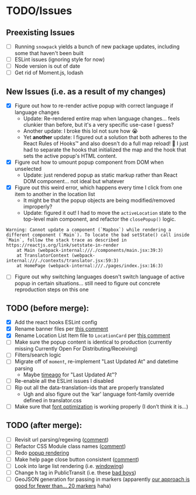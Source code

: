 # TODO/Issues

## Preexisting Issues
- [ ] Running `snowpack` yields a bunch of new package updates, including some that haven't been built
- [ ] ESLint issues (ignoring style for now)
- [ ] Node version is out of date
- [ ] Get rid of Moment.js, lodash

## New Issues (i.e. as a result of my changes)
- [x] Figure out how to re-render active popup with correct language if language changes
    - Update: Re-rendered entire map when language changes... feels clunkier than before, but it's a very specific use-case I guess?
    - Another update: I broke this lol not sure how :sob:
    - Yet **another** update: I figured out a solution that both adheres to the React Rules of Hooks™ and also doesn't do a full map reload! 🎉 I just had to separate the hooks that initialized the map and the hook that sets the active popup's HTML content.
- [x] Figure out how to umount popup component from DOM when unselected
    - Update: just rendered popup as static markup rather than React DOM component... not ideal but whatever
- [x] Figure out this weird error, which happens every time I click from one item to another in the location list
    - It might be that the popup objects are being modified/removed improperly?
    - Update: figured it out! I had to move the `activeLocation` state to the top-level main component, and refactor the `closePopup()` logic.
```
Warning: Cannot update a component (`Mapbox`) while rendering a different component (`Main`). To locate the bad setState() call inside `Main`, follow the stack trace as described in https://reactjs.org/link/setstate-in-render
    at Main (webpack-internal:///./components/main.jsx:39:3)
    at TranslatorContext (webpack-internal:///./contexts/translator.jsx:59:3)
    at HomePage (webpack-internal:///./pages/index.jsx:16:3)
```
- [ ] Figure out why switching languages doesn't switch language of active popup in certain situations... still need to figure out concrete reproduction steps on this one

## TODO (before merge):
- [x] Add the react hooks ESLint config
- [x] Rename banner files per [this comment](https://github.com/Twin-Cities-Mutual-Aid/twin-cities-aid-distribution-locations/pull/302#discussion_r624758043)
- [x] Rename Location List Item file to `LocationCard` per [this comment](https://github.com/Twin-Cities-Mutual-Aid/twin-cities-aid-distribution-locations/pull/302#discussion_r624776866)
- [ ] Make sure the popup content is identical to production (currently missing Currently Open For Distributing/Receiving)
- [ ] Filters/search logic
- [ ] Migrate off of `moment`, re-implement "Last Updated At" and datetime parsing
    - Maybe [timeago](https://www.npmjs.com/package/timeago.js) for "Last Updated At"?
- [ ] Re-enable all the ESLint issues I disabled
- [ ] Rip out all the data-translation-ids that are properly translated
    - Ugh and also figure out the 'kar' language font-family override defined in translator.css
- [ ] Make sure that [font optimization](https://github.com/vercel/next.js/blob/canary/docs/basic-features/font-optimization.md) is working properly (I don’t think it is…)

## TODO (after merge):
- [ ] Revisit url parsing/regexing ([comment](https://github.com/Twin-Cities-Mutual-Aid/twin-cities-aid-distribution-locations/pull/302#discussion_r624588776))
- [ ] Refactor CSS Module class names ([comment](https://github.com/Twin-Cities-Mutual-Aid/twin-cities-aid-distribution-locations/pull/302#discussion_r624751710))
- [ ] Redo [popup rendering](https://github.com/Twin-Cities-Mutual-Aid/twin-cities-aid-distribution-locations/pull/302#discussion_r624563359)
- [ ] Make help page close button consistent ([comment](https://github.com/Twin-Cities-Mutual-Aid/twin-cities-aid-distribution-locations/pull/302#discussion_r624558929))
- [ ] Look into large list rendering (i.e. [windowing](https://web.dev/virtualize-long-lists-react-window))
- [ ] Change h tag in PublicTransit (i.e. these [bad boys](https://github.com/kanadgupta/twin-cities-aid-distribution-locations/blob/fdd719ceaaacfcceaa3e7789b2ef4ac7b16f5f54/components/location/popup.jsx#L134-L140))
- [ ] GeoJSON generation for passing in markers (apparently [our approach is good for fewer than... 20 markers](https://docs.mapbox.com/help/getting-started/add-markers/#approach-2-adding-markers-on-top-of-a-map) haha)